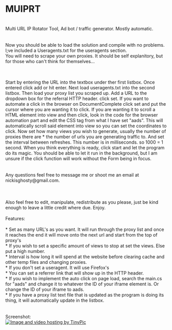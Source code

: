 # MUIPRT
<br>Multi URL IP Rotator Tool, Ad bot / traffic generator. Mostly automatic. 
<Br>
<br>
<br>Now you should be able to load the solution and compile with no problems. I;ve included a Useragents.txt for the useragents section.
<br>You will need to scrape your own proxies. It should be self explanitory, but for those who can't think for themselves...<br>

<br>
<br>Start by entering the URL into the textbox under ther first listbox. Once entered click add or hit enter. Next load useragents.txt into
the second listbox. Then load your proxy list you scraped up. Add a URL to the dropdown box for the referral HTTP header. click set.
If you want to automate a click in the browser on DocumentComplete click set and put the cursor where you are wanting it to click. If 
you are wanting it to scroll a HTML element into view and then click, look in the code for the browser automation part and edit the 
CSS tag from what I have set "aads". This will automatically scroll said element into view so you can set the coordinates to click.
Now set how many views you wish to generate, usually the number of proxies there are * the number of urls you are generating traffic to.
And set the interval between refreshes. This number is in milliseconds. so 1000 = 1 second. When you think everything is ready, click
start and let the program do its magic. You should be able to let it run in the background, but I am unsure if the click function will
work without the Form being in focus.<br>
<br>
<Br>
Any questions feel free to message me or shoot me an email at nickisghosty@gmail.com.
<bR>
<br>
<br>
<br>
Also feel free to edit, manipulate, redistribute as you please, just be kind enough to leave a little credit where due. Enjoy.
<br>
<br>
Features:
<Br>
<br>
* Set as many URL's as you want. It will run through the proxy list and once it reaches the end it will move onto the next url and start from the top of proxy's
<br>
* If you wish to set a specific amount of views to stop at set the views. Else put a high number.
<br>
* Interval is how long it will spend at the website before clearing cache and other temp files and changing proxies.
<br>
* If you don't set a useragent. It will use Firefox's
<br>
* You can set a referrer link that will show up in the HTTP header.
<Br>
* If you wish to implement the auto click on page load, search the main.cs for "aads" and change it to whatever the ID of your iframe element is. Or change the ID of your iframe to aads.
<br>
* If you have a proxy list text file that is updated as the program is doing its thing, it will automatically update in the listbox.
<br>

<Br>
<Br>
Screenshot:
<Br>
<a href="http://tinypic.com?ref=sops1g" target="_blank"><img src="http://i64.tinypic.com/sops1g.png" border="0" alt="Image and video hosting by TinyPic"></a>
